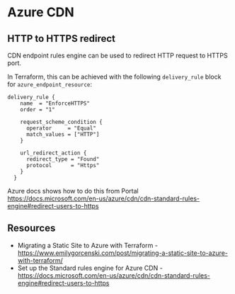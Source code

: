 # Azure CDN

## HTTP to HTTPS redirect

CDN endpoint rules engine can be used to redirect HTTP request to HTTPS port.

In Terraform, this can be achieved with the following `delivery_rule` block
for `azure_endpoint_resource`:

```
delivery_rule {
    name  = "EnforceHTTPS"
    order = "1"

    request_scheme_condition {
      operator     = "Equal"
      match_values = ["HTTP"]
    }

    url_redirect_action {
      redirect_type = "Found"
      protocol      = "Https"
    }
  }
```

Azure docs shows how to do this from Portal https://docs.microsoft.com/en-us/azure/cdn/cdn-standard-rules-engine#redirect-users-to-https


## Resources

* Migrating a Static Site to Azure with Terraform - https://www.emilygorcenski.com/post/migrating-a-static-site-to-azure-with-terraform/
* Set up the Standard rules engine for Azure CDN - https://docs.microsoft.com/en-us/azure/cdn/cdn-standard-rules-engine#redirect-users-to-https 

